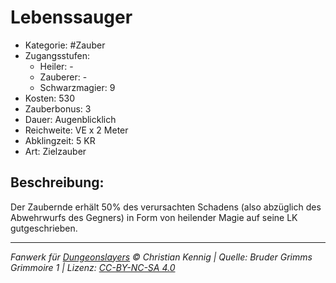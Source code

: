 # Lebenssauger

- Kategorie: #Zauber
- Zugangsstufen:
  - Heiler: -
  - Zauberer: -
  - Schwarzmagier: 9
- Kosten: 530
- Zauberbonus: 3
- Dauer: Augenblicklich
- Reichweite: VE x 2 Meter
- Abklingzeit: 5 KR
- Art: Zielzauber

## Beschreibung:

Der Zaubernde erhält 50% des verursachten Schadens (also abzüglich des Abwehrwurfs des Gegners) in Form von heilender Magie auf seine LK gutgeschrieben.

---

_Fanwerk für [Dungeonslayers](https://www.dungeonslayers.net/) © Christian Kennig | Quelle: Bruder Grimms Grimmoire 1 | Lizenz: [CC-BY-NC-SA 4.0](https://creativecommons.org/licenses/by-nc-sa/4.0/deed.de)_
